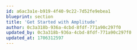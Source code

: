 ```yaml
---
id: a6ac3a1e-b919-4f40-9c22-7d52fe9ebea1
blueprint: section
title: 'Get Started with Amplitude'
author: 0c3a318b-936a-4cbd-8fdf-771a90c297f0
updated_by: 0c3a318b-936a-4cbd-8fdf-771a90c297f0
updated_at: 1706312597
---
```

